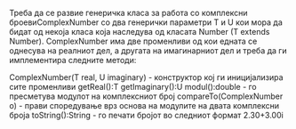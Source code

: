 Треба да се развие генеричка класа за работа со комплексни броевиComplexNumber со два генерички параметри T и U кои мора да бидат од некоја класа која наследува од класата Number (T extends Number). ComplexNumber има две променливи од кои едната се однесува на реалниот дел, а другата на имагинарниот дел и треба да ги имплементира следните методи:

ComplexNumber(T real, U imaginary) - конструктор кој ги иницијализира сите променливи
getReal():T
getImaginary():U
modul():double - го пресметува модулот на комплексниот број
compareTo(ComplexNumber<?, ?> o) - прави споредување врз основа на модулите на двата комплексни броја
toString():String - го печати бројот во следниот формат 2.30+3.00i